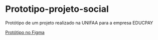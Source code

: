 # Prototipo-projeto-social
Protótipo de um projeto realizado na UNIFAA para a empresa EDUCPAY

[Protótipo no Figma](https://www.figma.com/proto/u03CcSTqWGLQitOwyCKLaC/Projeto-Social?node-id=426-111&t=U5Qj5opNslqBJqWi-0&scaling=min-zoom&content-scaling=fixed&page-id=418%3A110&starting-point-node-id=426%3A111&show-proto-sidebar=1)
